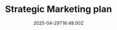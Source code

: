 ---
title: Strategic Marketing plan
linkTitle: Strategic Marketing plan
date: '2025-04-29T16:48:00Z'
weight: 1
description: No content
draft: false
ref: strategic-marketing-plan
---